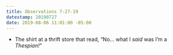 ```yaml
---
title: Observations 7-27-19
datestamp: 20190727
date: 2019-08-06 11:01:00 -05:00
---
```


- The shirt at a thrift store that read, “No… what I *said* was I’m a *Thespian!*”
